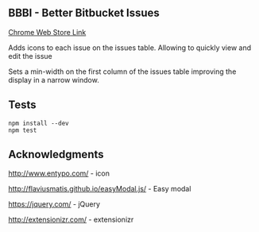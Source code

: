 ## BBBI - Better Bitbucket Issues

[Chrome Web Store Link](https://chrome.google.com/webstore/detail/hiafofmjbiglipbdmefenmgcimbfbpbc/publish-accepted)

Adds icons to each issue on the issues table. Allowing to quickly view and edit the issue

Sets a min-width on the first column of the issues table improving the display in a narrow window.

## Tests

    npm install --dev
    npm test

## Acknowledgments

http://www.entypo.com/ - icon

http://flaviusmatis.github.io/easyModal.js/ - Easy modal

https://jquery.com/ - jQuery

http://extensionizr.com/ - extensionizr

